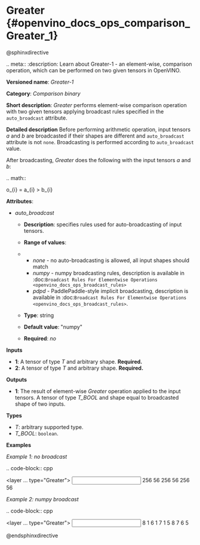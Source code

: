 # Greater {#openvino_docs_ops_comparison_Greater_1}

@sphinxdirective

.. meta::
  :description: Learn about Greater-1 - an element-wise, comparison operation, which 
                can be performed on two given tensors in OpenVINO.

**Versioned name**: *Greater-1*

**Category**: *Comparison binary*

**Short description**: *Greater* performs element-wise comparison operation with two 
given tensors applying broadcast rules specified in the ``auto_broadcast`` attribute.

**Detailed description**
Before performing arithmetic operation, input tensors *a* and *b* are broadcasted if 
their shapes are different and ``auto_broadcast`` attribute is not ``none``. 
Broadcasting is performed according to ``auto_broadcast`` value.

After broadcasting, *Greater* does the following with the input tensors *a* and *b*:

.. math:: 
   
   o_{i} = a_{i} > b_{i}


**Attributes**:

* *auto_broadcast*

  * **Description**: specifies rules used for auto-broadcasting of input tensors.
  * **Range of values**:
  * 
    * *none* - no auto-broadcasting is allowed, all input shapes should match
    * *numpy* - numpy broadcasting rules, description is available in :doc:`Broadcast Rules For Elementwise Operations <openvino_docs_ops_broadcast_rules>`
    * *pdpd* - PaddlePaddle-style implicit broadcasting, description is available in :doc:`Broadcast Rules For Elementwise Operations <openvino_docs_ops_broadcast_rules>`.
  
  * **Type**: string
  * **Default value**: "numpy"
  * **Required**: *no*

**Inputs**

* **1**: A tensor of type *T* and arbitrary shape. **Required.**
* **2**: A tensor of type *T* and arbitrary shape. **Required.**

**Outputs**

* **1**: The result of element-wise *Greater* operation applied to the input tensors. 
  A tensor of type *T_BOOL* and  shape equal to broadcasted shape of two inputs.

**Types**

* *T*: arbitrary supported type.
* *T_BOOL*: ``boolean``.

**Examples**

*Example 1: no broadcast*

.. code-block:: cpp

   <layer ... type="Greater">
       <data auto_broadcast="none"/>
       <input>
           <port id="0">
               <dim>256</dim>
               <dim>56</dim>
           </port>
           <port id="1">
               <dim>256</dim>
               <dim>56</dim>
           </port>
       </input>
       <output>
           <port id="2">
               <dim>256</dim>
               <dim>56</dim>
           </port>
       </output>
   </layer>


*Example 2: numpy broadcast*

.. code-block:: cpp

   <layer ... type="Greater">
       <data auto_broadcast="numpy"/>
       <input>
           <port id="0">
               <dim>8</dim>
               <dim>1</dim>
               <dim>6</dim>
               <dim>1</dim>
           </port>
           <port id="1">
               <dim>7</dim>
               <dim>1</dim>
               <dim>5</dim>
           </port>
       </input>
       <output>
           <port id="2">
               <dim>8</dim>
               <dim>7</dim>
               <dim>6</dim>
               <dim>5</dim>
           </port>
       </output>
   </layer>



@endsphinxdirective


